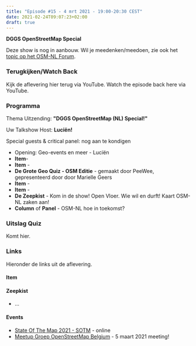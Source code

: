 ```yaml
---
title: "Episode #15 - 4 mrt 2021 - 19:00-20:30 CEST"
date: 2021-02-24T09:07:23+02:00
draft: true
---
```


__DGGS OpenStreetMap Special__ 

Deze show is nog in aanbouw. 
Wil je meedenken/meedoen, 
zie ook het [topic op het OSM-NL Forum](https://forum.openstreetmap.org/viewtopic.php?id=71853).
 
### Terugkijken/Watch Back
Kijk de aflevering hier terug via YouTube. Watch the episode back here via YouTube.

<!-- {{< youtube rl4-tPbfxOE >}}  -->

### Programma

Thema Uitzending: __"DGGS OpenStreetMap (NL) Special!"__ 

Uw Talkshow Host: __Luciën!__

Special guests & critical panel: nog aan te kondigen

- Opening: Geo-events en meer  - Luciën 
- __Item__- 
- __Item__ - 
- __De Grote Geo Quiz - OSM Editie__ - gemaakt door PeeWee, gepresenteerd door door Marielle Geers
- __Item__ - 
- __Item__ - 
- __De Zeepkist__ - Kom in de show! Open Vloer. Wie wil en durft! Kaart OSM-NL zaken aan!
- __Column__ of __Panel__ - OSM-NL hoe in toekomst?

### Uitslag Quiz

Komt hier.

<!-- ![alt text](/images/episode-0012/uitslag-quiz.png "Uitslag van De Grote Geo Quiz")   -->


### Links
Hieronder de links uit de aflevering.

#### Item

#### Zeepkist

* ...

#### Events

* [State Of The Map 2021 - SOTM](https://2021.stateofthemap.org/) - online
* [Meetup Groep OpenStreetMap Belgium](https://www.meetup.com/OpenStreetMap-Belgium/) - 5 maart 2021 meeting!
